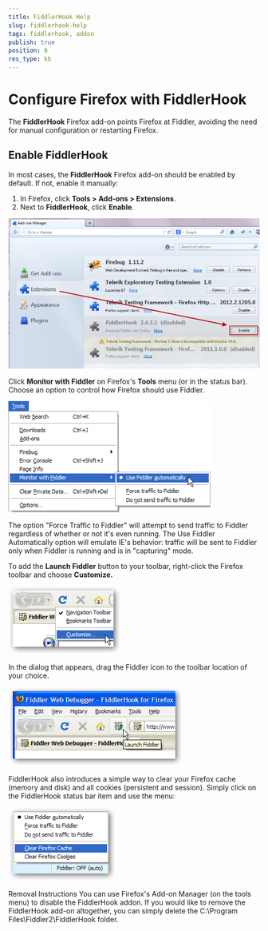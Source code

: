 ```yaml
---
title: FiddlerHook Help
slug: fiddlerhook-help
tags: fiddlerhook, addon
publish: true
position: 6
res_type: kb
---
```


<!-- http://fiddler2.com/Fiddler2/addons/fiddlerhook/ -->

Configure Firefox with FiddlerHook
==================================

The **FiddlerHook** Firefox add-on points Firefox at Fiddler, avoiding the need for manual configuration or restarting Firefox.

Enable FiddlerHook
------------------

In most cases, the **FiddlerHook** Firefox add-on should be enabled by default. If not, enable it manually:

1. In Firefox, click **Tools > Add-ons > Extensions**.
2. Next to **FiddlerHook**, click **Enable**.

 ![Enable FiddlerHook][1]
 
Click **Monitor with Fiddler** on Firefox's **Tools** menu (or in the status bar).  Choose an option to control how Firefox should use Fiddler.  

![FiddlerHookOptions](../images/FiddlerHookOptions.png)  

The option "Force Traffic to Fiddler" will attempt to send traffic to Fiddler regardless of whether or not it's even running. The Use Fiddler Automatically option will emulate IE's behavior: traffic will be sent to Fiddler only when Fiddler is running and is in "capturing" mode.

To add the **Launch Fiddler** button to your toolbar, right-click the Firefox toolbar and choose **Customize.**  

![fiddlerhook-step1](../images/fiddlerhook-step1.png)

In the dialog that appears, drag the Fiddler icon to the toolbar location of your choice.  

![fiddlerhook2](../images/fiddlerhook2.png)

FiddlerHook also introduces a simple way to clear your Firefox cache (memory and disk) and all cookies (persistent and session).  Simply click on the FiddlerHook status bar item and use the menu:  

![FiddlerHookMenu](../images/fhmenu.png)

Removal Instructions
You can use Firefox's Add-on Manager (on the tools menu) to disable the FiddlerHook addon.  If you would like to remove the FiddlerHook add-on altogether, you can simply delete the C:\Program Files\Fiddler2\FiddlerHook folder.

[1]: ../images/FiddlerHook/Enable.png
